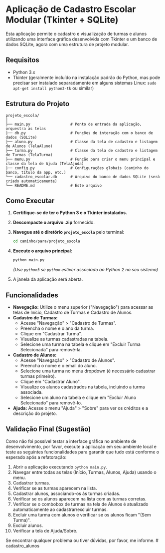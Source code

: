 # Aplicação de Cadastro Escolar Modular (Tkinter + SQLite)

Esta aplicação permite o cadastro e visualização de turmas e alunos utilizando uma interface gráfica desenvolvida com Tkinter e um banco de dados SQLite, agora com uma estrutura de projeto modular.

## Requisitos

*   Python 3.x
*   Tkinter (geralmente incluído na instalação padrão do Python, mas pode precisar ser instalado separadamente em alguns sistemas Linux: `sudo apt-get install python3-tk` ou similar)

## Estrutura do Projeto

```
projeto_escola/
│
├── main.py                  # Ponto de entrada da aplicação, orquestra as telas
├── db.py                    # Funções de interação com o banco de dados (SQLite)
├── aluno.py                 # Classe da tela de cadastro e listagem de Alunos (TelaAluno)
├── turma.py                 # Classe da tela de cadastro e listagem de Turmas (TelaTurma)
├── menu.py                  # Função para criar o menu principal e classe da tela de Ajuda (TelaAjuda)
├── config.py                # Configurações globais (caminho do banco, título da app, etc.)
└── cadastro_escolar.db      # Arquivo do banco de dados SQLite (será criado automaticamente)
└── README.md                # Este arquivo
```

## Como Executar

1.  **Certifique-se de ter o Python 3 e o Tkinter instalados.**
2.  **Descompacte o arquivo .zip** fornecido.
3.  **Navegue até o diretório `projeto_escola`** pelo terminal:
    ```bash
    cd caminho/para/projeto_escola
    ```
4.  **Execute o arquivo principal**:
    ```bash
    python main.py
    ```
    *(Use `python3` se `python` estiver associado ao Python 2 no seu sistema)*

5.  A janela da aplicação será aberta.

## Funcionalidades

*   **Navegação:** Utilize o menu superior ("Navegação") para acessar as telas de Início, Cadastro de Turmas e Cadastro de Alunos.
*   **Cadastro de Turmas:**
    *   Acesse "Navegação" > "Cadastro de Turmas".
    *   Preencha o nome e o ano da turma.
    *   Clique em "Cadastrar Turma".
    *   Visualize as turmas cadastradas na tabela.
    *   Selecione uma turma na tabela e clique em "Excluir Turma Selecionada" para removê-la.
*   **Cadastro de Alunos:**
    *   Acesse "Navegação" > "Cadastro de Alunos".
    *   Preencha o nome e o email do aluno.
    *   Selecione uma turma no menu dropdown (é necessário cadastrar turmas primeiro).
    *   Clique em "Cadastrar Aluno".
    *   Visualize os alunos cadastrados na tabela, incluindo a turma associada.
    *   Selecione um aluno na tabela e clique em "Excluir Aluno Selecionado" para removê-lo.
*   **Ajuda:** Acesse o menu "Ajuda" > "Sobre" para ver os créditos e a descrição do projeto.

## Validação Final (Sugestão)

Como não foi possível testar a interface gráfica no ambiente de desenvolvimento, por favor, execute a aplicação em seu ambiente local e teste as seguintes funcionalidades para garantir que tudo está conforme o esperado após a refatoração:

1.  Abrir a aplicação executando `python main.py`.
2.  Navegar entre todas as telas (Início, Turmas, Alunos, Ajuda) usando o menu.
3.  Cadastrar turmas.
4.  Verificar se as turmas aparecem na lista.
5.  Cadastrar alunos, associando-os às turmas criadas.
6.  Verificar se os alunos aparecem na lista com as turmas corretas.
7.  Verificar se o combobox de turmas na tela de Alunos é atualizado automaticamente ao cadastrar/excluir turmas.
8.  Excluir uma turma com alunos e verificar se os alunos ficam "(Sem Turma)".
9.  Excluir alunos.
10. Verificar a tela de Ajuda/Sobre.

Se encontrar qualquer problema ou tiver dúvidas, por favor, me informe.
#   c a d a s t r o _ a l u n o s  
 